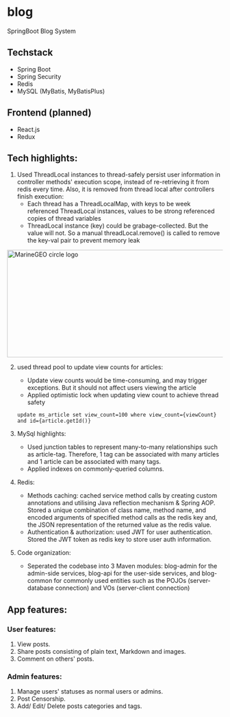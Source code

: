 # blog

SpringBoot Blog System

## Techstack

* Spring Boot
* Spring Security
* Redis
* MySQL (MyBatis, MyBatisPlus)

## Frontend (planned)

* React.js
* Redux

## Tech highlights:

1. Used ThreadLocal instances to thread-safely persist user information in
   controller methods'
   execution scope, instead
   of re-retrieving it from redis every time. Also, it is removed from thread
   local after
   controllers finish execution:
    * Each thread has a ThreadLocalMap, with keys to be week referenced
      ThreadLocal instances,
      values to be strong
      referenced copies of thread variables
    * ThreadLocal instance (key) could be grabage-collected. But the value will
      not. So a manual
      threadLocal.remove() is
      called to remove the key-val pair to prevent memory leak

<img src="https://user-images.githubusercontent.com/46456200/185763633-2979512e-7fb3-4aaf-8ff6-94514a7afb33.png" alt="MarineGEO circle logo" style="height: 250px; width:550px;"/>

<br/>

2. used thread pool to update view counts for articles:
    * Update view counts would be time-consuming, and may trigger exceptions.
      But it should not
      affect users viewing the
      article
    * Applied optimistic lock when updating view count to achieve thread safety
   ```
   update ms_article set view_count=100 where view_count={viewCount} and id={article.getId()}
   ```

3. MySql highlights:
    * Used junction tables to represent many-to-many relationships such as
      article-tag. Therefore, 1
      tag can be
      associated with many articles and 1 article can be associated with many
      tags.
    * Applied indexes on commonly-queried columns.

4. Redis:
    * Methods caching: cached service method calls by creating custom
      annotations and utilising Java reflection mechanism & Spring AOP. Stored
      a unique combination of class name, method name, and encoded arguments of
      specified method calls as the redis key and, the JSON representation of
      the returned value as the redis value.
    * Authentication & authorization: used JWT for user authentication. Stored
      the JWT token as redis key to store user auth information.

5. Code organization:
    * Seperated the codebase into 3 Maven modules: blog-admin for the admin-side
      services, blog-api for the user-side services, and blog-common for
      commonly used entities such as the POJOs (server-database connection)  and
      VOs (server-client connection)

## App features:

### User features:

1. View posts.
2. Share posts consisting of plain text, Markdown and images.
3. Comment on others' posts.

### Admin features:

1. Manage users' statuses as normal users or admins.
2. Post Censorship.
3. Add/ Edit/ Delete posts categories and tags.

